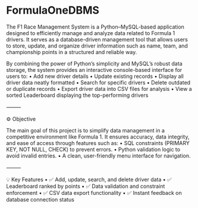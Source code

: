 # FormulaOneDBMS
The F1 Race Management System is a Python–MySQL-based application designed to efficiently manage and analyze data related to Formula 1 drivers. It serves as a database-driven management tool that allows users to store, update, and organize driver information such as name, team, and championship points in a structured and reliable way.

By combining the power of Python’s simplicity and MySQL’s robust data storage, the system provides an interactive console-based interface for users to:
	•	Add new driver details
	•	Update existing records
	•	Display all driver data neatly formatted
	•	Search for specific drivers
	•	Delete outdated or duplicate records
	•	Export driver data into CSV files for analysis
	•	View a sorted Leaderboard displaying the top-performing drivers

⸻

⚙️ Objective

The main goal of this project is to simplify data management in a competitive environment like Formula 1. It ensures accuracy, data integrity, and ease of access through features such as:
	•	SQL constraints (PRIMARY KEY, NOT NULL, CHECK) to prevent errors.
	•	Python validation logic to avoid invalid entries.
	•	A clean, user-friendly menu interface for navigation.

⸻

💡 Key Features
	•	✅ Add, update, search, and delete driver data
	•	✅ Leaderboard ranked by points
	•	✅ Data validation and constraint enforcement
	•	✅ CSV data export functionality
	•	✅ Instant feedback on database connection status
